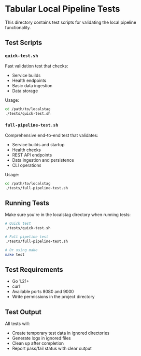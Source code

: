 # Tabular Local Pipeline Tests

This directory contains test scripts for validating the local pipeline functionality.

## Test Scripts

### `quick-test.sh`
Fast validation test that checks:
- Service builds
- Health endpoints
- Basic data ingestion
- Data storage

Usage:
```bash
cd /path/to/localstag
./tests/quick-test.sh
```

### `full-pipeline-test.sh`
Comprehensive end-to-end test that validates:
- Service builds and startup
- Health checks
- REST API endpoints
- Data ingestion and persistence
- CLI operations

Usage:
```bash
cd /path/to/localstag
./tests/full-pipeline-test.sh
```

## Running Tests

Make sure you're in the localstag directory when running tests:

```bash
# Quick test
./tests/quick-test.sh

# Full pipeline test
./tests/full-pipeline-test.sh

# Or using make
make test
```

## Test Requirements

- Go 1.21+
- curl
- Available ports 8080 and 9000
- Write permissions in the project directory

## Test Output

All tests will:
- Create temporary test data in ignored directories
- Generate logs in ignored files
- Clean up after completion
- Report pass/fail status with clear output